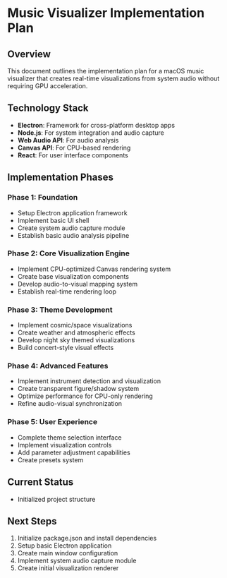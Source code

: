 # Music Visualizer Implementation Plan

## Overview
This document outlines the implementation plan for a macOS music visualizer that creates real-time visualizations from system audio without requiring GPU acceleration.

## Technology Stack
- **Electron**: Framework for cross-platform desktop apps
- **Node.js**: For system integration and audio capture
- **Web Audio API**: For audio analysis
- **Canvas API**: For CPU-based rendering
- **React**: For user interface components

## Implementation Phases

### Phase 1: Foundation
- Setup Electron application framework
- Implement basic UI shell
- Create system audio capture module
- Establish basic audio analysis pipeline

### Phase 2: Core Visualization Engine
- Implement CPU-optimized Canvas rendering system
- Create base visualization components
- Develop audio-to-visual mapping system
- Establish real-time rendering loop

### Phase 3: Theme Development
- Implement cosmic/space visualizations
- Create weather and atmospheric effects
- Develop night sky themed visualizations
- Build concert-style visual effects

### Phase 4: Advanced Features
- Implement instrument detection and visualization
- Create transparent figure/shadow system
- Optimize performance for CPU-only rendering
- Refine audio-visual synchronization

### Phase 5: User Experience
- Complete theme selection interface
- Implement visualization controls
- Add parameter adjustment capabilities
- Create presets system

## Current Status
- Initialized project structure

## Next Steps
1. Initialize package.json and install dependencies
2. Setup basic Electron application
3. Create main window configuration
4. Implement system audio capture module
5. Create initial visualization renderer
